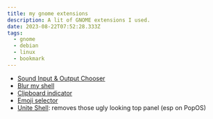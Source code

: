 ```yaml
---
title: my gnome extensions
description: A lit of GNOME extensions I used.
date: 2023-08-22T07:52:28.333Z
tags:
  - gnome
  - debian
  - linux
  - bookmark
---
```

* [Sound Input & Output Chooser](https://extensions.gnome.org/extension/906/sound-output-device-chooser/)
* [Blur my shell](https://extensions.gnome.org/#sort=relevance)
* [Clipboard indicator](https://extensions.gnome.org/extension/779/clipboard-indicator/)
* [Emoji selector](https://github.com/maoschanz/emoji-selector-for-gnome)
* [Unite Shell](https://github.com/hardpixel/unite-shell): removes those ugly looking top panel (esp on PopOS)